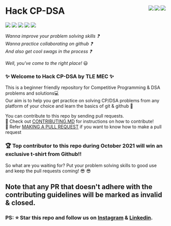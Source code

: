 # Hack CP-DSA <img align = "right" src ="https://img.shields.io/github/watchers/TLE-MEC/Hack-CP-DSA?style=social"> <img align = "right" src ="https://img.shields.io/github/stars/TLE-MEC/Hack-CP-DSA?style=social">    <img align = "right" src ="https://img.shields.io/github/forks/TLE-MEC/Hack-CP-DSA?style=social">

<img src="https://img.shields.io/github/contributors/TLE-MEC/Hack-CP-DSA">               <img src="https://img.shields.io/github/languages/count/TLE-MEC/Hack-CP-DSA"> <img src="https://img.shields.io/github/issues/TLE-MEC/Hack-CP-DSA">
<img src="https://img.shields.io/badge/PRs-welcome-brightgreen.svg">
<img src="https://img.shields.io/tokei/lines/github/TLE-MEC/Hack-CP-DSA">

_Wanna improve your problem solving skills :question:_      
_Wanna practice collaborating on github :question:_        
_And also get cool swags in the process :question:_        
 
_Well, you've come to the right place!_ :smiley:    

###  :sparkles: Welcome to Hack CP-DSA by TLE MEC :sparkles:    
This is a beginner friendly repository for Competitive Programming & DSA problems and solutions💻       
Our aim is to help you get practice on solving CP/DSA  problems from any platform of your choice and learn the basics of git & github 🎉   

You can contribute to this repo by sending pull requests.    
:pencil: Check out [CONTRIBUTING.MD](https://github.com/TLE-MEC/Hack-CP-DSA/blob/main/CONTRIBUTING.md) for instructions on how to contribute!   
:pencil: Refer [MAKING A PULL REQUEST](https://github.com/TLE-MEC/Hack-CP-DSA/blob/main/MAKING_A_PR.md) if you want to know how to make a pull request    

### 🏆 Top contributor to this repo during October 2021 will win an exclusive t-shirt from Github!!
So what are you waiting for? Put your problem solving skills to good use and keep the pull requests coming! :sunglasses: :sunglasses:    

## Note that any PR that doesn't adhere with the contributing guidelines will be marked as invalid & closed.
### PS: :star: Star this repo and follow us on [Instagram](https://www.instagram.com/tle.mec/) & [Linkedin](https://www.linkedin.com/company/tle-mec/).   


